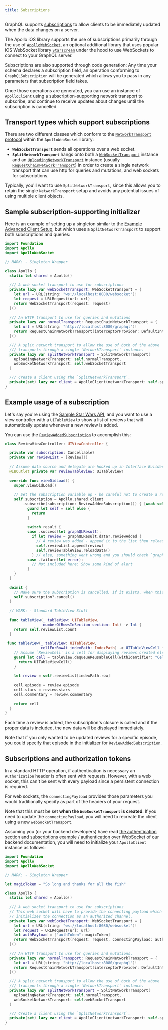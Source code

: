 ```yaml
---
title: Subscriptions
---
```


GraphQL supports [subscriptions](https://graphql.org/blog/subscriptions-in-graphql-and-relay/) to allow clients to be immediately updated when the data changes on a server.

The Apollo iOS library supports the use of subscriptions primarily through the use of [`ApolloWebSocket`](api/ApolloSQLite/README/), an optional additional library that uses popular iOS WebSocket library [`Starscream`](https://github.com/daltoniam/Starscream) under the hood to use WebSockets to connect to your GraphQL server.

Subscriptions are also supported through code generation: Any time your schema declares a subscription field, an operation conforming to `GraphQLSubscription` will be generated which allows you to pass in any parameters that subscription field takes. 

Once those operations are generated, you can use an instance of `ApolloClient` using a subscription-supporting network transport to subscribe, and continue to receive updates about changes until the subscription is cancelled.

## Transport types which support subscriptions

There are two different classes which conform to the [`NetworkTransport` protocol](api/Apollo/protocols/NetworkTransport/) within the `ApolloWebSocket` library: 

- **`WebSocketTransport`** sends all operations over a web socket. 
- **`SplitNetworkTransport`** hangs onto both a [`WebSocketTransport`](api/ApolloWebSocket/classes/WebSocketTransport/) instance and an [`UploadingNetworkTransport`](api/Apollo/protocols/UploadingNetworkTransport/) instance (usually [`RequestChainNetworkTransport`](api/Apollo/classes/RequestChainNetworkTransport/)) in order to create a single network transport that can use http for queries and mutations, and web sockets for subscriptions. 

Typically, you'll want to use `SplitNetworkTransport`, since this allows you to retain the single `NetworkTransport` setup and avoids any potential issues of using multiple client objects. 

## Sample subscription-supporting initializer 

Here is an example of setting up a singleton similar to the [Example Advanced Client Setup](initialization/#advanced-client-creation), but which uses a `SplitNetworkTransport` to support both subscriptions and queries: 

```swift
import Foundation
import Apollo
import ApolloWebSocket

// MARK: - Singleton Wrapper

class Apollo {
  static let shared = Apollo() 
    
  /// A web socket transport to use for subscriptions  
  private lazy var webSocketTransport: WebSocketTransport = {
    let url = URL(string: "ws://localhost:8080/websocket")!
    let request = URLRequest(url: url)
    return WebSocketTransport(request: request)
  }()
  
  /// An HTTP transport to use for queries and mutations
  private lazy var normalTransport: RequestChainNetworkTransport = {
    let url = URL(string: "http://localhost:8080/graphql")!
    return RequestChainNetworkTransport(interceptorProvider: DefaultInterceptorProvider(), endpointURL: url)
  }()

  /// A split network transport to allow the use of both of the above
  /// transports through a single `NetworkTransport` instance.
  private lazy var splitNetworkTransport = SplitNetworkTransport(
    uploadingNetworkTransport: self.normalTransport,
    webSocketNetworkTransport: self.webSocketTransport
  )

  /// Create a client using the `SplitNetworkTransport`.
  private(set) lazy var client = ApolloClient(networkTransport: self.splitNetworkTransport)
}
```

## Example usage of a subscription

Let's say you're using the [Sample Star Wars API](https://github.com/apollographql/apollo-ios/blob/main/Sources/StarWarsAPI/API.swift), and you want to use a view controller with a `UITableView` to show a list of reviews that will automatically update whenever a new review is added. 

You can use the [`ReviewAddedSubscription`](https://github.com/apollographql/apollo-ios/blob/main/Sources/StarWarsAPI/API.swift#L5386) to accomplish this: 

```swift
class ReviewViewController: UIViewController {

  private var subscription: Cancellable?
  private var reviewList = [Review]()
  
  // Assume data source and delegate are hooked up in Interface Builder
  @IBOutlet private var reviewTableView: UITableView!
    
  override func viewDidLoad() {
    super.viewDidLoad()
    
    // Set the subscription variable up - be careful not to create a retain cycle!
    self.subscription = Apollo.shared.client
        .subscribe(subscription: ReviewAddedSubscription()) { [weak self] result in
          guard let self = self else {
            return 
          }
      
          switch result {
          case .success(let graphQLResult): 
            if let review = graphQLResult.data?.reviewAdded {
              // A review was added - append it to the list then reload the data.
              self.reviewList.append(review)
              self.reviewTableView.reloadData()
            } // else, something went wrong and you should check `graphQLResult.error` for problems
          case .failure(let error):
            // Not included here: Show some kind of alert
          }
    }
  }
  
  deinit {
    // Make sure the subscription is cancelled, if it exists, when this object is deallocated.
    self.subscription?.cancel()
  }
  
  // MARK: - Standard TableView Stuff
  
  func tableView(_ tableView: UITableView, 
                 numberOfRowsInSection section: Int) -> Int {
    return self.reviewList.count
  }
  
 func tableView(_ tableView: UITableView, 
                cellForRowAt indexPath: IndexPath) -> UITableViewCell {
    // Assume `ReviewCell` is a cell for displaying reviews created elsewhere
    guard let cell = tableView.dequeueReusableCell(withIdentifier: "Cell", for: indexPath) as? ReviewCell else {
      return UITableViewCell()
    } 
    
    let review = self.reviewList[indexPath.row]
    
    cell.episode = review.episode
    cell.stars = review.stars
    cell.commentary = review.commentary
    
    return cell
  }
}
```

Each time a review is added, the subscription's closure is called and if the proper data is included, the new data will be displayed immediately. 

Note that if you only wanted to be updated reviews for a specific episode, you could specify that episode in the initializer for `ReviewAddedSubscription`. 

## Subscriptions and authorization tokens

In a standard HTTP operation, if authentication is necessary an `Authorization` header is often sent with requests. However, with a web socket, this can't be sent with every payload since a persistent connection is required. 

For web sockets, the `connectingPayload` provides those parameters you would traditionally specify as part of the headers of your request.

Note that this must be set **when the `WebSocketTransport` is created**. If you need to update the `connectingPayload`, you will need to recreate the client using a new `webSocketTransport`. 

Assuming you (or your backend developers) have read [the authentication section](https://www.apollographql.com/docs/apollo-server/security/authentication/) and [subscriptions example / authentication over WebSocket](https://www.apollographql.com/docs/apollo-server/data/subscriptions/) of our backend documentation, you will need to initialize your `ApolloClient` instance as follows:

```swift
import Foundation
import Apollo
import ApolloWebSocket

// MARK: - Singleton Wrapper

let magicToken = "So long and thanks for all the fish"

class Apollo {
  static let shared = Apollo()
    
  /// A web socket transport to use for subscriptions
  // This web socket will have to provide the connecting payload which
  // initializes the connection as an authorized channel.
  private lazy var webSocketTransport: WebSocketTransport = {
    let url = URL(string: "ws://localhost:8080/websocket")!
    let request = URLRequest(url: url)
    let authPayload = ["authToken": magicToken]
    return WebSocketTransport(request: request, connectingPayload: authPayload)
  }()
  
  /// An HTTP transport to use for queries and mutations.
  private lazy var normalTransport: RequestChainNetworkTransport = {
    let url = URL(string: "http://localhost:8080/graphql")!
    return RequestChainNetworkTransport(interceptorProvider: DefaultInterceptorProvider(), endpointURL: url)
  }()

  /// A split network transport to allow the use of both of the above
  /// transports through a single `NetworkTransport` instance.
  private lazy var splitNetworkTransport = SplitNetworkTransport(
    uploadingNetworkTransport: self.normalTransport,
    webSocketNetworkTransport: self.webSocketTransport
  )

  /// Create a client using the `SplitNetworkTransport`.
  private(set) lazy var client = ApolloClient(networkTransport: self.splitNetworkTransport)
}
```



